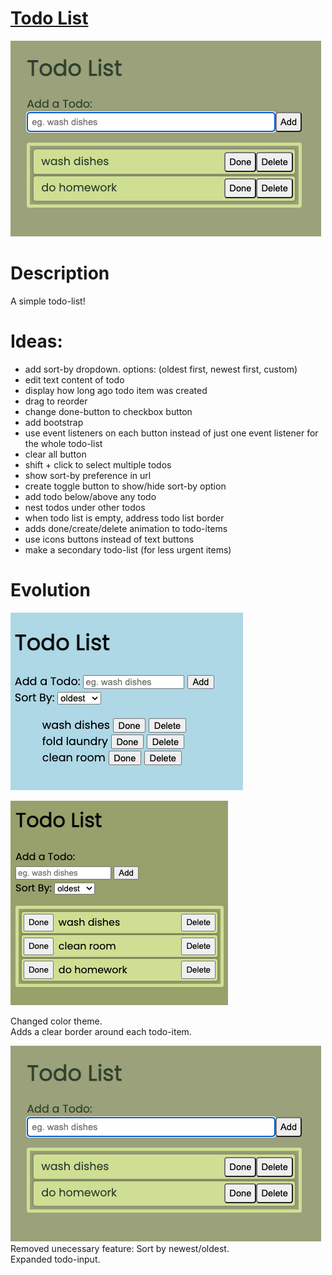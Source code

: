 # [Todo List](https://2dl.netlify.app/)

![main page](./github_images/v3.png)

# Description

A simple todo-list!

# Ideas:

- add sort-by dropdown. options: (oldest first, newest first, custom)
- edit text content of todo
- display how long ago todo item was created
- drag to reorder
- change done-button to checkbox button
- add bootstrap
- use event listeners on each button instead of just one event listener for the whole todo-list
- clear all button
- shift + click to select multiple todos
- show sort-by preference in url
- create toggle button to show/hide sort-by option
- add todo below/above any todo
- nest todos under other todos
- when todo list is empty, address todo list border
- adds done/create/delete animation to todo-items
- use icons buttons instead of text buttons
- make a secondary todo-list (for less urgent items)

# Evolution

![version 1](./github_images/v1.png)

![version 2](./github_images/v2.png)

Changed color theme.  
Adds a clear border around each todo-item.

![version 3](./github_images/v3.png)
Removed unecessary feature: Sort by newest/oldest.  
Expanded todo-input.

